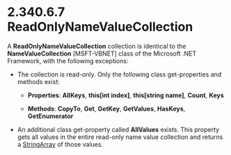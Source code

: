 <html dir="LTR" xmlns:mshelp="http://msdn.microsoft.com/mshelp" xmlns:ddue="http://ddue.schemas.microsoft.com/authoring/2003/5" xmlns:xlink="http://www.w3.org/1999/xlink" xmlns:tool="http://www.microsoft.com/tooltip">
    <head>
        <meta http-equiv="Content-Type" content="text/html; CHARSET=utf-8"></meta>
        <meta name="save" content="history"></meta>
        <title>2.340.6.7 ReadOnlyNameValueCollection</title>
        <xml>
            <mshelp:toctitle title="2.340.6.7 ReadOnlyNameValueCollection"></mshelp:toctitle>
            <mshelp:rltitle title="[MS-RDL]: ReadOnlyNameValueCollection"></mshelp:rltitle>
            <mshelp:keyword index="A" term="57adb050-131f-4df5-ad41-27d0cb438104"></mshelp:keyword>
            <mshelp:attr name="DCSext.ContentType" value="open specification"></mshelp:attr>
            <mshelp:attr name="AssetID" value="57adb050-131f-4df5-ad41-27d0cb438104"></mshelp:attr>
            <mshelp:attr name="TopicType" value="kbRef"></mshelp:attr>
            <mshelp:attr name="DCSext.Title" value="[MS-RDL]: ReadOnlyNameValueCollection" />
        </xml>
    </head>
    <body>
        <div id="header">
            <h1 class="heading">2.340.6.7 ReadOnlyNameValueCollection</h1>
        </div>
        <div id="mainSection">
            <div id="mainBody">
                <div id="allHistory" class="saveHistory"></div>
                <div id="sectionSection0" class="section" name="collapseableSection">
                    

<p>A <b>ReadOnlyNameValueCollection</b> collection is identical
to the <b>NameValueCollection</b> [MSFT-VBNET] class of the Microsoft .NET
Framework, with the following exceptions:</p>

<ul><li><p><span><span> 
</span></span>The collection is read-only. Only the following class
get-properties and methods exist:</p>

<ul><li><p><span><span>  </span></span><b>Properties</b>:
<b>AllKeys</b>, <b>this[int index]</b>, <b>this[string name]</b>, <b>Count</b>,
<b>Keys</b></p>

</li><li><p><span><span>  </span></span><b>Methods</b>:
<b>CopyTo</b>, <b>Get</b>, <b>GetKey</b>, <b>GetValues</b>, <b>HasKeys</b>, <b>GetEnumerator</b></p>

</li></ul></li><li><p><span><span> 
</span></span>An additional class get-property called <b>AllValues</b> exists.
This property gets all values in the entire read-only name value collection and
returns a <a href="b2482b3f-74ab-4ca8-a9e5-c07955011743.html#gt_0488be64-8718-42c0-b6e5-73eb01a72048">StringArray</a> of
those values.</p>

</li></ul>
                </div>
            </div>
        </div>
    </body>
</html>